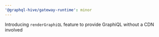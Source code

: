 ```yaml
---
'@graphql-hive/gateway-runtime': minor
---
```


Introducing `renderGraphiQL` feature to provide GraphiQL without a CDN involved
